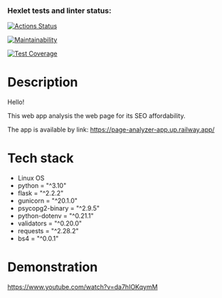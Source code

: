 ### Hexlet tests and linter status:
[![Actions Status](https://github.com/ya-pekatoros/python-project-83/workflows/hexlet-check/badge.svg)](https://github.com/ya-pekatoros/python-project-83/actions)

[![Maintainability](https://api.codeclimate.com/v1/badges/d7d69b09bfcf6e8ee9f5/maintainability)](https://codeclimate.com/github/ya-pekatoros/python-project-83/maintainability)

[![Test Coverage](https://api.codeclimate.com/v1/badges/d7d69b09bfcf6e8ee9f5/test_coverage)](https://codeclimate.com/github/ya-pekatoros/python-project-83/test_coverage)

# Description

Hello!

This web app analysis the web page for its SEO affordability.

The app is available by link:
    https://page-analyzer-app.up.railway.app/

# Tech stack

* Linux OS
* python = "^3.10"
* flask = "^2.2.2"
* gunicorn = "^20.1.0"
* psycopg2-binary = "^2.9.5"
* python-dotenv = "^0.21.1"
* validators = "^0.20.0"
* requests = "^2.28.2"
* bs4 = "^0.0.1"

# Demonstration

https://www.youtube.com/watch?v=da7hIOKqymM